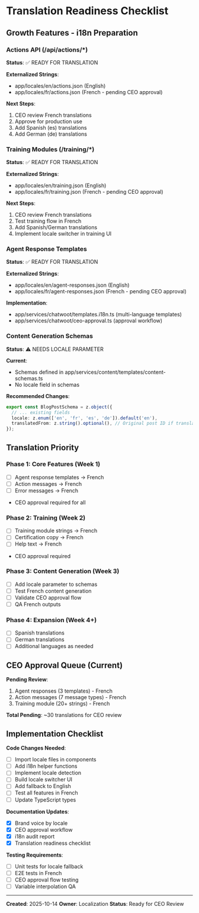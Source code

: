 # Translation Readiness Checklist

## Growth Features - i18n Preparation

### Actions API (/api/actions/*)

**Status**: ✅ READY FOR TRANSLATION

**Externalized Strings**:
- app/locales/en/actions.json (English)
- app/locales/fr/actions.json (French - pending CEO approval)

**Next Steps**:
1. CEO review French translations
2. Approve for production use
3. Add Spanish (es) translations
4. Add German (de) translations

### Training Modules (/training/*)

**Status**: ✅ READY FOR TRANSLATION

**Externalized Strings**:
- app/locales/en/training.json (English)
- app/locales/fr/training.json (French - pending CEO approval)

**Next Steps**:
1. CEO review French translations
2. Test training flow in French
3. Add Spanish/German translations
4. Implement locale switcher in training UI

### Agent Response Templates

**Status**: ✅ READY FOR TRANSLATION

**Externalized Strings**:
- app/locales/en/agent-responses.json (English)
- app/locales/fr/agent-responses.json (French - pending CEO approval)

**Implementation**:
- app/services/chatwoot/templates.i18n.ts (multi-language templates)
- app/services/chatwoot/ceo-approval.ts (approval workflow)

### Content Generation Schemas

**Status**: ⚠️  NEEDS LOCALE PARAMETER

**Current**:
- Schemas defined in app/services/content/templates/content-schemas.ts
- No locale field in schemas

**Recommended Changes**:
```typescript
export const BlogPostSchema = z.object({
  // ... existing fields
  locale: z.enum(['en', 'fr', 'es', 'de']).default('en'),
  translatedFrom: z.string().optional(), // Original post ID if translation
});
```

## Translation Priority

### Phase 1: Core Features (Week 1)
- [ ] Agent response templates → French
- [ ] Action messages → French
- [ ] Error messages → French
- CEO approval required for all

### Phase 2: Training (Week 2)
- [ ] Training module strings → French
- [ ] Certification copy → French
- [ ] Help text → French
- CEO approval required

### Phase 3: Content Generation (Week 3)
- [ ] Add locale parameter to schemas
- [ ] Test French content generation
- [ ] Validate CEO approval flow
- [ ] QA French outputs

### Phase 4: Expansion (Week 4+)
- [ ] Spanish translations
- [ ] German translations
- [ ] Additional languages as needed

## CEO Approval Queue (Current)

**Pending Review**:
1. Agent responses (3 templates) - French
2. Action messages (7 message types) - French
3. Training module (20+ strings) - French

**Total Pending**: ~30 translations for CEO review

## Implementation Checklist

**Code Changes Needed**:
- [ ] Import locale files in components
- [ ] Add i18n helper functions
- [ ] Implement locale detection
- [ ] Build locale switcher UI
- [ ] Add fallback to English
- [ ] Test all features in French
- [ ] Update TypeScript types

**Documentation Updates**:
- [x] Brand voice by locale
- [x] CEO approval workflow
- [x] i18n audit report
- [x] Translation readiness checklist

**Testing Requirements**:
- [ ] Unit tests for locale fallback
- [ ] E2E tests in French
- [ ] CEO approval flow testing
- [ ] Variable interpolation QA

---

**Created**: 2025-10-14
**Owner**: Localization
**Status**: Ready for CEO Review
